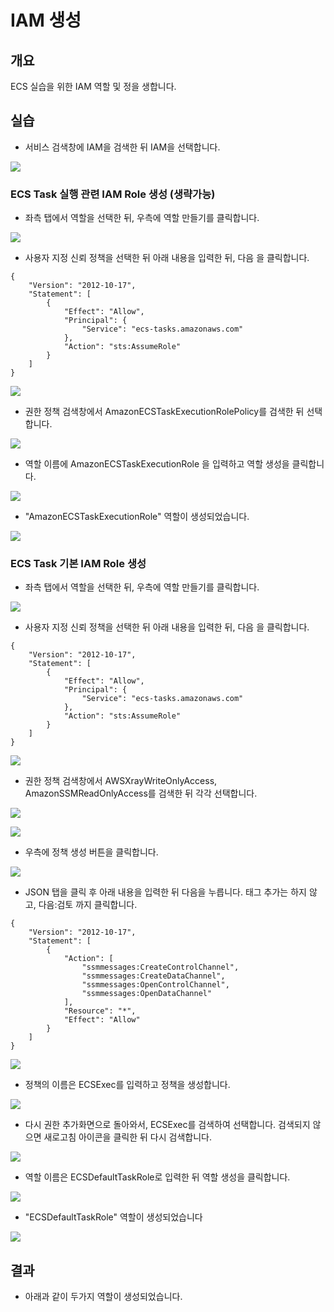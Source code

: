 # IAM 생성

## 개요

ECS 실습을 위한 IAM 역할 및 정을 생합니다.

## 실습

* 서비스 검색창에 IAM을 검색한 뒤 IAM을 선택합니다.

![](<../.gitbook/assets/image (6) (1).png>)

### ECS Task 실행 관련 IAM Role 생성 (생략가능)

* 좌측 탭에서 역할을 선택한 뒤, 우측에 역할 만들기를 클릭합니다.

![](<../.gitbook/assets/image (14).png>)

* 사용자 지정 신뢰 정책을 선택한 뒤 아래 내용을 입력한 뒤, 다음 을 클릭합니다.

```
{
    "Version": "2012-10-17",
    "Statement": [
        {
            "Effect": "Allow",
            "Principal": {
                "Service": "ecs-tasks.amazonaws.com"
            },
            "Action": "sts:AssumeRole"
        }
    ]
}
```

![](<../.gitbook/assets/image (7) (1).png>)

* 권한 정책 검색창에서 AmazonECSTaskExecutionRolePolicy를 검색한 뒤 선택합니다.

![](<../.gitbook/assets/image (11).png>)

* 역할 이름에 AmazonECSTaskExecutionRole 을 입력하고 역할 생성을 클릭합니다.&#x20;

![](<../.gitbook/assets/image (34).png>)

* "AmazonECSTaskExecutionRole" 역할이 생성되었습니다.

![](<../.gitbook/assets/image (5) (1) (1).png>)

### ECS Task 기본 IAM Role 생성

* 좌측 탭에서 역할을 선택한 뒤, 우측에 역할 만들기를 클릭합니다.

![](<../.gitbook/assets/image (14).png>)

* 사용자 지정 신뢰 정책을 선택한 뒤 아래 내용을 입력한 뒤, 다음 을 클릭합니다.

```
{
    "Version": "2012-10-17",
    "Statement": [
        {
            "Effect": "Allow",
            "Principal": {
                "Service": "ecs-tasks.amazonaws.com"
            },
            "Action": "sts:AssumeRole"
        }
    ]
}
```

![](<../.gitbook/assets/image (7) (1).png>)



* 권한 정책 검색창에서 AWSXrayWriteOnlyAccess, AmazonSSMReadOnlyAccess를 검색한 뒤 각각 선택합니다.

![](<../.gitbook/assets/image (19).png>)

![](<../.gitbook/assets/image (12).png>)

* 우측에 정책 생성 버튼을 클릭합니다.

![](<../.gitbook/assets/image (23).png>)

* JSON 탭을 클릭 후 아래 내용을 입력한 뒤 다음을 누릅니다. 태그 추가는 하지 않고, 다음:검토 까지 클릭합니다.

```
{
    "Version": "2012-10-17",
    "Statement": [
        {
            "Action": [
                "ssmmessages:CreateControlChannel",
                "ssmmessages:CreateDataChannel",
                "ssmmessages:OpenControlChannel",
                "ssmmessages:OpenDataChannel"
            ],
            "Resource": "*",
            "Effect": "Allow"
        }
    ]
}
```

![](<../.gitbook/assets/image (27).png>)

* 정책의 이름은 ECSExec를 입력하고 정책을 생성합니다.

![](<../.gitbook/assets/image (9).png>)

* 다시 권한 추가화면으로 돌아와서, ECSExec를 검색하여 선택합니다. 검색되지 않으면 새로고침 아이콘을 클릭한 뒤 다시 검색합니다.&#x20;

![](<../.gitbook/assets/image (4) (1) (1).png>)

* 역할 이름은 ECSDefaultTaskRole로 입력한 뒤 역할 생성을 클릭합니다.

![](<../.gitbook/assets/image (26).png>)

* "ECSDefaultTaskRole" 역할이 생성되었습니다

![](<../.gitbook/assets/image (1) (1).png>)

## 결과

* 아래과 같이 두가지 역할이 생성되었습니다.
